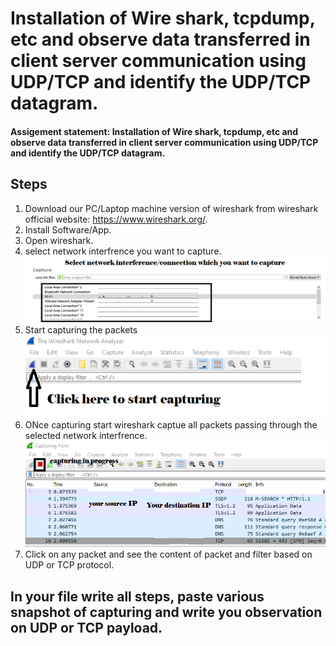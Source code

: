 #  Installation of Wire shark, tcpdump, etc and observe data transferred in client server communication using UDP/TCP and identify the UDP/TCP datagram.
#### Assigement statement: Installation of Wire shark, tcpdump, etc and observe data transferred in client server communication using UDP/TCP and identify the UDP/TCP datagram. 


## Steps

1. Download our PC/Laptop machine version of wireshark from wireshark official website: https://www.wireshark.org/.
2. Install Software/App.
3. Open wireshark.
4. select network interfrence you want to capture.
![](https://github.com/ajaychaudhary-git/Sec-lab-Ecb/blob/main/Sample_code/Assigment_4/Network_interfrence.png)
5. Start capturing the packets
![](https://github.com/ajaychaudhary-git/Sec-lab-Ecb/blob/main/Sample_code/Assigment_4/capturing.png)
6. ONce capturing start wireshark captue all packets passing through the selected network interfrence.
![](https://github.com/ajaychaudhary-git/Sec-lab-Ecb/blob/main/Sample_code/Assigment_4/capturing_in_progress.png)
7. Click on any packet and see the content of packet and filter based on UDP or TCP protocol.

## In your file write all steps, paste various snapshot of capturing and write you observation on UDP or TCP payload.
 
